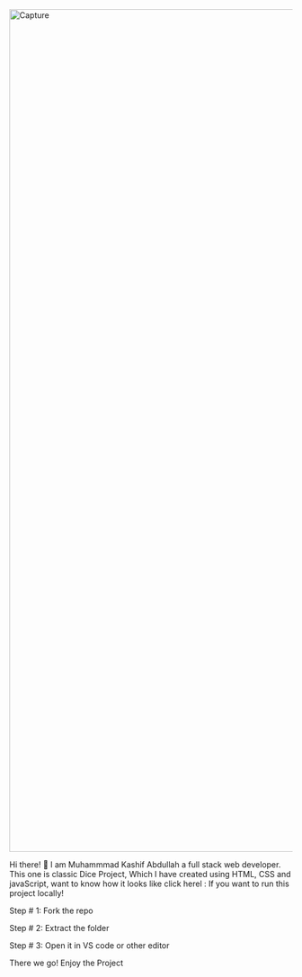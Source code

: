 <img width="1500" alt="Capture" src="https://github.com/user-attachments/assets/34a69fbe-22a4-4fe7-808e-403b05150c56">


Hi there! 👋 I am Muhammmad Kashif Abdullah a full stack web developer. This one is classic Dice Project, Which I have created using HTML, CSS and javaScript, want to know how it looks like click herel : If you want to run this project locally!

Step # 1: Fork the repo

Step # 2: Extract the folder

Step # 3: Open it in VS code or other editor

There we go! Enjoy the Project
